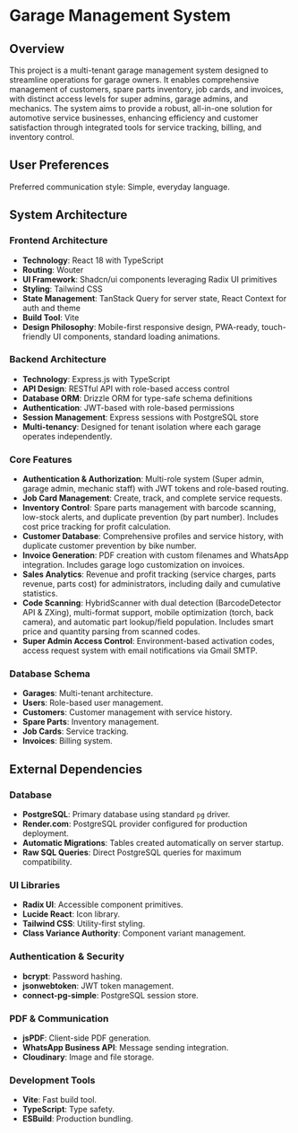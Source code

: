 # Garage Management System

## Overview
This project is a multi-tenant garage management system designed to streamline operations for garage owners. It enables comprehensive management of customers, spare parts inventory, job cards, and invoices, with distinct access levels for super admins, garage admins, and mechanics. The system aims to provide a robust, all-in-one solution for automotive service businesses, enhancing efficiency and customer satisfaction through integrated tools for service tracking, billing, and inventory control.

## User Preferences
Preferred communication style: Simple, everyday language.

## System Architecture

### Frontend Architecture
- **Technology**: React 18 with TypeScript
- **Routing**: Wouter
- **UI Framework**: Shadcn/ui components leveraging Radix UI primitives
- **Styling**: Tailwind CSS
- **State Management**: TanStack Query for server state, React Context for auth and theme
- **Build Tool**: Vite
- **Design Philosophy**: Mobile-first responsive design, PWA-ready, touch-friendly UI components, standard loading animations.

### Backend Architecture
- **Technology**: Express.js with TypeScript
- **API Design**: RESTful API with role-based access control
- **Database ORM**: Drizzle ORM for type-safe schema definitions
- **Authentication**: JWT-based with role-based permissions
- **Session Management**: Express sessions with PostgreSQL store
- **Multi-tenancy**: Designed for tenant isolation where each garage operates independently.

### Core Features
- **Authentication & Authorization**: Multi-role system (Super admin, garage admin, mechanic staff) with JWT tokens and role-based routing.
- **Job Card Management**: Create, track, and complete service requests.
- **Inventory Control**: Spare parts management with barcode scanning, low-stock alerts, and duplicate prevention (by part number). Includes cost price tracking for profit calculation.
- **Customer Database**: Comprehensive profiles and service history, with duplicate customer prevention by bike number.
- **Invoice Generation**: PDF creation with custom filenames and WhatsApp integration. Includes garage logo customization on invoices.
- **Sales Analytics**: Revenue and profit tracking (service charges, parts revenue, parts cost) for administrators, including daily and cumulative statistics.
- **Code Scanning**: HybridScanner with dual detection (BarcodeDetector API & ZXing), multi-format support, mobile optimization (torch, back camera), and automatic part lookup/field population. Includes smart price and quantity parsing from scanned codes.
- **Super Admin Access Control**: Environment-based activation codes, access request system with email notifications via Gmail SMTP.

### Database Schema
- **Garages**: Multi-tenant architecture.
- **Users**: Role-based user management.
- **Customers**: Customer management with service history.
- **Spare Parts**: Inventory management.
- **Job Cards**: Service tracking.
- **Invoices**: Billing system.

## External Dependencies

### Database
- **PostgreSQL**: Primary database using standard `pg` driver.
- **Render.com**: PostgreSQL provider configured for production deployment.
- **Automatic Migrations**: Tables created automatically on server startup.
- **Raw SQL Queries**: Direct PostgreSQL queries for maximum compatibility.

### UI Libraries
- **Radix UI**: Accessible component primitives.
- **Lucide React**: Icon library.
- **Tailwind CSS**: Utility-first styling.
- **Class Variance Authority**: Component variant management.

### Authentication & Security
- **bcrypt**: Password hashing.
- **jsonwebtoken**: JWT token management.
- **connect-pg-simple**: PostgreSQL session store.

### PDF & Communication
- **jsPDF**: Client-side PDF generation.
- **WhatsApp Business API**: Message sending integration.
- **Cloudinary**: Image and file storage.

### Development Tools
- **Vite**: Fast build tool.
- **TypeScript**: Type safety.
- **ESBuild**: Production bundling.
